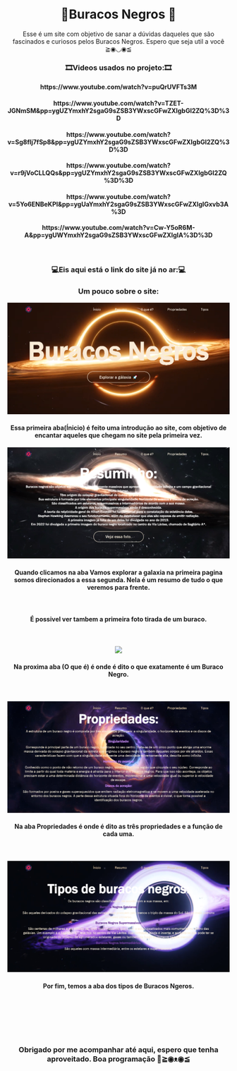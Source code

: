 <span align=center >
<h1>🚀Buracos Negros 🚀</h1>

Esse é um site com objetivo de sanar a dúvidas daqueles que são fascinados e curiosos pelos Buracos Negros. Espero que seja util a você ≧◉◡◉≦
</span>
<span  align=center>

<span  align=center>
<h3>🎞️Videos usados no projeto:🎞️</h3>
<span align = "center">
  <h4>https://www.youtube.com/watch?v=puQrUVFTs3M</h4>
  <h4>https://www.youtube.com/watch?v=TZET-JGNmSM&pp=ygUZYmxhY2sgaG9sZSB3YWxscGFwZXIgbGl2ZQ%3D%3D</h4>
  <h4>https://www.youtube.com/watch?v=Sg8fIj7fSp8&pp=ygUZYmxhY2sgaG9sZSB3YWxscGFwZXIgbGl2ZQ%3D%3D</h4>
  <h4>https://www.youtube.com/watch?v=r9jVoCLLQQs&pp=ygUZYmxhY2sgaG9sZSB3YWxscGFwZXIgbGl2ZQ%3D%3D</h4>
  <h4>https://www.youtube.com/watch?v=5Yo6ENBeKPI&pp=ygUaYmxhY2sgaG9sZSB3YWxscGFwZXIgIGxvb3A%3D</h4>
  <h4>https://www.youtube.com/watch?v=Cw-Y5oR6M-A&pp=ygUWYmxhY2sgaG9sZSB3YWxscGFwZXIgIA%3D%3D</h4>
</span>
<br>
<span  align=center>
<h3>💻Eis aqui está o link do site já no ar:💻</h3>

</span>
<span align = center>
<h3>Um pouco sobre o site:</h3>
</span>
<div align= center>
  <img src="Read Me/Screenshots/Inicio.png">
</div>
<span align= center> 
  <h4>Essa primeira aba(Ínicio) é feito uma introdução ao site, com objetivo de encantar aqueles que chegam no site pela primeira vez.</h4>
  <div align= center>
    <img src="Read Me/Screenshots/Resumo.png">
  </div>
  <h4>Quando clicamos na aba Vamos explorar a galaxia na primeira pagina somos direcionados a essa segunda. Nela é um resumo de tudo o que veremos para frente.</h4>
  <br>
  <h4>É possivel ver tambem a primeira foto tirada de um buraco.</h4>
  <br>
  <br>
  <div align= center>
    <img src="Read Me/Screenshots/O que é.png">
  </div>
 <h4> Na proxima aba (O que é) é onde é dito o que exatamente é um Buraco Negro.</h4>
  <br>
  <br>
  <div align= center>
    <img src="Read Me/Screenshots/propriedades.png">
  </div>
 <h4> Na aba Propriedades é onde é dito as três propriedades e a função de cada uma.</h4>
 <br>
  <br>
  <div align= center>
    <img src="Read Me/Screenshots/Tipos.png">
  </div>
 <h4> Por fim, temos a aba dos tipos de Buracos Ngeros.</h4>
  <br>
  <br>
  <br>
  <br>
  <br>
  <h3>Obrigado por me acompanhar até aqui, espero que tenha aproveitado. Boa programação 👋≧◉ᴥ◉≦</h3>
</span>
